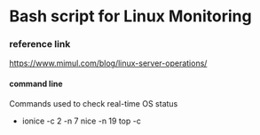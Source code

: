 Bash script for Linux Monitoring
=============

### reference link

<https://www.mimul.com/blog/linux-server-operations/>

#### command line

Commands used to check real-time OS status

* ionice -c 2 -n 7 nice -n 19 top -c